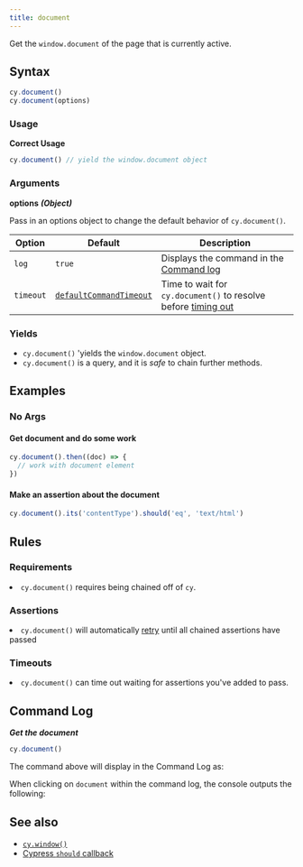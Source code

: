 ```yaml
---
title: document
---
```


Get the `window.document` of the page that is currently active.

## Syntax

```javascript
cy.document()
cy.document(options)
```

### Usage

**<Icon name="check-circle" color="green"></Icon> Correct Usage**

```javascript
cy.document() // yield the window.document object
```

### Arguments

**<Icon name="angle-right"></Icon> options** **_(Object)_**

Pass in an options object to change the default behavior of `cy.document()`.

| Option    | Default                                                              | Description                                                                              |
| --------- | -------------------------------------------------------------------- | ---------------------------------------------------------------------------------------- |
| `log`     | `true`                                                               | Displays the command in the [Command log](/guides/core-concepts/cypress-app#Command-Log) |
| `timeout` | [`defaultCommandTimeout`](/guides/references/configuration#Timeouts) | Time to wait for `cy.document()` to resolve before [timing out](#Timeouts)               |

### Yields [<Icon name="question-circle"/>](/guides/core-concepts/introduction-to-cypress#Subject-Management)

- `cy.document()` 'yields the `window.document` object.
- `cy.document()` is a query, and it is _safe_ to chain further methods.

## Examples

### No Args

#### Get document and do some work

```javascript
cy.document().then((doc) => {
  // work with document element
})
```

#### Make an assertion about the document

```javascript
cy.document().its('contentType').should('eq', 'text/html')
```

## Rules

### Requirements [<Icon name="question-circle"/>](/guides/core-concepts/introduction-to-cypress#Chains-of-Commands)

<List><li>`cy.document()` requires being chained off of `cy`.</li></List>

### Assertions [<Icon name="question-circle"/>](/guides/core-concepts/introduction-to-cypress#Assertions)

<List><li>`cy.document()` will automatically
[retry](/guides/core-concepts/retry-ability) until all chained assertions have
passed</li></List>

### Timeouts [<Icon name="question-circle"/>](/guides/core-concepts/introduction-to-cypress#Timeouts)

<List><li>`cy.document()` can time out waiting for assertions you've added to
pass.</li></List>

## Command Log

**_Get the document_**

```javascript
cy.document()
```

The command above will display in the Command Log as:

<DocsImage src="/img/api/document/get-document-of-application-in-command-log.png" alt="Command log document" ></DocsImage>

When clicking on `document` within the command log, the console outputs the
following:

<DocsImage src="/img/api/document/console-yields-the-document-of-aut.png" alt="console.log document" ></DocsImage>

## See also

- [`cy.window()`](/api/commands/window)
- [Cypress `should` callback](https://glebbahmutov.com/blog/cypress-should-callback/)
